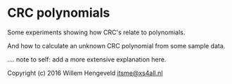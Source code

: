 CRC polynomials
===============

Some experiments showing how CRC's relate to polynomials.

And how to calculate an unknown CRC polynomial from some sample data.

.... note to self: add a more extensive explanation here.


Copyright (c) 2016 Willem Hengeveld <itsme@xs4all.nl>
